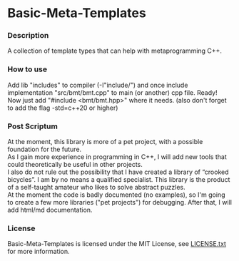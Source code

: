 Basic-Meta-Templates
====================
### Description
A collection of template types that can help with metaprogramming C++.</br>
### How to use
Add lib "includes" to compiler (-I"include/") and once include implementation "src/bmt/bmt.cpp" to main (or another) cpp file.
Ready! Now just add "#include <bmt/bmt.hpp>" where it needs. (also don't forget to add the flag -std=c++20 or higher)
### Post Scriptum
At the moment, this library is more of a pet project, with a possible foundation for the future.</br>
As I gain more experience in programming in C++, I will add new tools that could theoretically be useful in other projects.</br>
I also do not rule out the possibility that I have created a library of “crooked bicycles”.
I am by no means a qualified specialist. This library is the product of a self-taught amateur who likes to solve abstract puzzles.</br>
At the moment the code is badly documented (no examples), so I'm going to create a few more libraries ("pet projects") for debugging.
After that, I will add html/md documentation.
### License
Basic-Meta-Templates is licensed under the MIT License, see [LICENSE.txt](LICENSE.txt) for more information.
